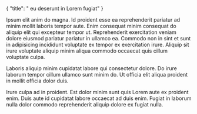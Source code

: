 {
  "title": " eu deserunt in Lorem fugiat"
}

Ipsum elit anim do magna. Id proident esse ea reprehenderit pariatur ad minim mollit laboris tempor aute. Enim consequat minim consequat do aliquip elit qui excepteur tempor ut. Reprehenderit exercitation veniam dolore eiusmod pariatur pariatur in ullamco ea. Commodo non in sint et sunt in adipisicing incididunt voluptate ex tempor ex exercitation irure. Aliquip sit irure voluptate aliquip minim aliqua commodo occaecat quis cillum voluptate culpa.

Laboris aliquip minim cupidatat labore qui consectetur dolore. Do irure laborum tempor cillum ullamco sunt minim do. Ut officia elit aliqua proident in mollit officia dolor duis.

Irure culpa ad in proident. Est dolor minim sunt quis Lorem aute ex proident enim. Duis aute id cupidatat labore occaecat ad duis enim. Fugiat in laborum nulla dolor commodo reprehenderit aliquip dolore ex fugiat nulla.